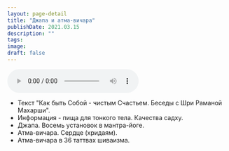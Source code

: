 ```yaml
---
layout: page-detail
title: "Джапа и атма-вичара"
publishDate: 2021.03.15
description: ""
tags:
image:
draft: false
---
```


<audio title="2021.03.15 - Джапа и атма-вичара.mp3" src="https://filer-api.advayta.org/v1.0/public/files/75011" controls=""></audio>

* Текст "Как быть Собой - чистым Счастьем. Беседы с Шри Раманой Махарши".
* Информация - пища для тонкого тела. Качества садху.
* Джапа. Восемь установок в мантра-йоге.
* Атма-вичара. Сердце (хридаям).
* Атма-вичара в 36 таттвах шиваизма.

  
